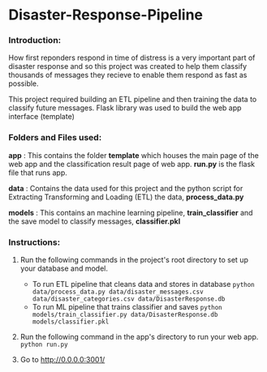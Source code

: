 # Disaster-Response-Pipeline
### Introduction:
How first reponders respond in time of distress is a very important part of disaster response and so this project was created to help them classify thousands of messages they recieve to enable them respond as fast as possible.

This project required building an ETL pipeline and then training the data to classify future messages. Flask library was used to build the web app interface (template)

### Folders and Files used:
**app** : This contains the folder **template** which houses the main page of the web app and the classification result page of web app. **run.py** is the flask file that runs app.

**data** : Contains the data used for this project and the python script for Extracting Transforming and Loading (ETL) the data, **process_data.py**

**models** : This contains an machine learning pipeline, **train_classifier** and the save model to classify messages, **classifier.pkl**

### Instructions:
1. Run the following commands in the project's root directory to set up your database and model.

    - To run ETL pipeline that cleans data and stores in database
        `python data/process_data.py data/disaster_messages.csv data/disaster_categories.csv data/DisasterResponse.db`
    - To run ML pipeline that trains classifier and saves
        `python models/train_classifier.py data/DisasterResponse.db models/classifier.pkl`

2. Run the following command in the app's directory to run your web app.
    `python run.py`

3. Go to http://0.0.0.0:3001/
